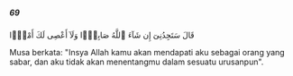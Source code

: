 ##### 69

<span class="ayah">قَالَ سَتَجِدُنِىٓ إِن شَآءَ ٱللَّهُ صَابِرًۭا وَلَآ أَعْصِى لَكَ أَمْرًۭا</span>

<span class="ayah_translation">Musa berkata: "Insya Allah kamu akan mendapati aku sebagai orang yang sabar, dan aku tidak akan menentangmu dalam sesuatu urusanpun".</span>
